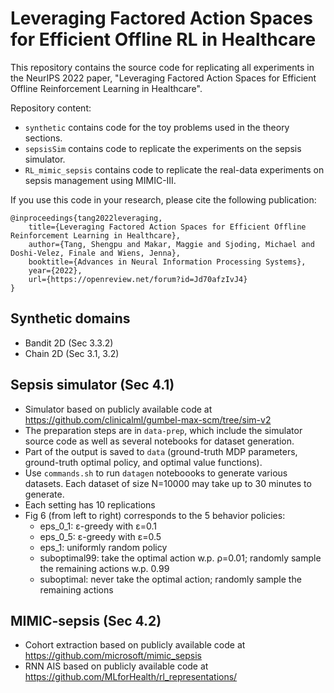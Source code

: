 # Leveraging Factored Action Spaces for Efficient Offline RL in Healthcare
This repository contains the source code for replicating all experiments in the NeurIPS 2022 paper, "Leveraging Factored Action Spaces for Efficient Offline Reinforcement Learning in Healthcare".

Repository content:

- `synthetic` contains code for the toy problems used in the theory sections. 
- `sepsisSim` contains code to replicate the experiments on the sepsis simulator.
- `RL_mimic_sepsis` contains code to replicate the real-data experiments on sepsis management using MIMIC-III. 

If you use this code in your research, please cite the following publication:
```
@inproceedings{tang2022leveraging,
    title={Leveraging Factored Action Spaces for Efficient Offline Reinforcement Learning in Healthcare},
    author={Tang, Shengpu and Makar, Maggie and Sjoding, Michael and Doshi-Velez, Finale and Wiens, Jenna},
    booktitle={Advances in Neural Information Processing Systems},
    year={2022},
    url={https://openreview.net/forum?id=Jd70afzIvJ4}
}
```

## Synthetic domains
- Bandit 2D (Sec 3.3.2)
- Chain 2D (Sec 3.1, 3.2)

## Sepsis simulator (Sec 4.1)
- Simulator based on publicly available code at https://github.com/clinicalml/gumbel-max-scm/tree/sim-v2
- The preparation steps are in `data-prep`, which include the simulator source code as well as several notebooks for dataset generation. 
- Part of the output is saved to `data` (ground-truth MDP parameters, ground-truth optimal policy, and optimal value functions). 
- Use `commands.sh` to run `datagen` noteboooks to generate various datasets. Each dataset of size N=10000 may take up to 30 minutes to generate. 
- Each setting has 10 replications
- Fig 6 (from left to right) corresponds to the 5 behavior policies: 
    - eps_0_1: ε-greedy with ε=0.1
    - eps_0_5: ε-greedy with ε=0.5
    - eps_1: uniformly random policy
    - suboptimal99: take the optimal action w.p. ρ=0.01; randomly sample the remaining actions w.p. 0.99
    - suboptimal: never take the optimal action; randomly sample the remaining actions

## MIMIC-sepsis (Sec 4.2)
- Cohort extraction based on publicly available code at https://github.com/microsoft/mimic_sepsis
- RNN AIS based on publicly available code at https://github.com/MLforHealth/rl_representations/
